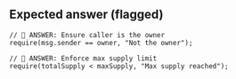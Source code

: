 
## Expected answer (flagged)

```solidity
// 🚩 ANSWER: Ensure caller is the owner
require(msg.sender == owner, "Not the owner");

// 🚩 ANSWER: Enforce max supply limit
require(totalSupply < maxSupply, "Max supply reached");
```

